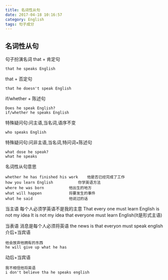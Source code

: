 ```yaml
---
title: 名词性从句
date: 2017-04-18 10:16:57
category: English
tags: 句子成分
---
```

名词性从句
---
句子扮演名词
that + 肯定句
	
	that he speaks English
that + 否定句
	
	that he doesn't speak English
if/whether + 陈述句
	
	Does he speak English?
	if/whether he speaks English
特殊疑问句:问主语,当名词,语序不变
	
	who speaks English
特殊疑问句:问非主语,当名词,特问词+陈述句

	what dose he speak?
	what he speaks

名词性从句意思
	
	whether he has finished his work 	他是否已经完成了工作
	how you learn English			你学英语方法
	where he was born			他出生的地方
	what will happen			将要发生的事件
	what he said				他说过的话

当主语
	每个人必须学英语不是我的主意
	That every one must learn English is not my idea
	It is not my idea that everyone must learn English(It是形式主语)

当表语
	消息是每个人必须将英语
	the news is that everyon must speak english
介后+当宾语

	他会放弃他拥有的东西
	he will give up what he has

动后+当宾语
	
	我不相信他将英语
	i don't believe tha he speaks english





















































